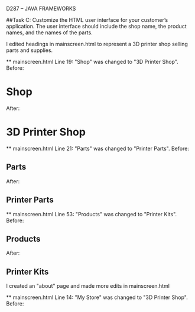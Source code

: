 D287 – JAVA FRAMEWORKS

##Task C: 
Customize the HTML user interface for your customer’s application. 
The user interface should include the shop name, the product names, and the names of the parts.

<!-- 01/11/2024 - mainscreen.html -->
I edited headings in mainscreen.html to represent a 3D printer shop selling parts and supplies.

** mainscreen.html Line 19: "Shop" was changed to "3D Printer Shop".
Before:     <h1>Shop</h1>
After:      <h1>3D Printer Shop</h1>

** mainscreen.html Line 21: "Parts" was changed to "Printer Parts".
Before:     <h2>Parts</h2>
After:      <h2>Printer Parts</h2>

** mainscreen.html Line 53: "Products" was changed to "Printer Kits".
Before:     <h2>Products</h2>
After:      <h2>Printer Kits</h2>

<!-- 01/13/2024 - mainscreen.html -->
I created an "about" page and made more edits in mainscreen.html

** mainscreen.html Line 14: "My Store" was changed to "3D Printer Shop".
Before:        <title>My Store
After:         <title>3D Printer Shop

